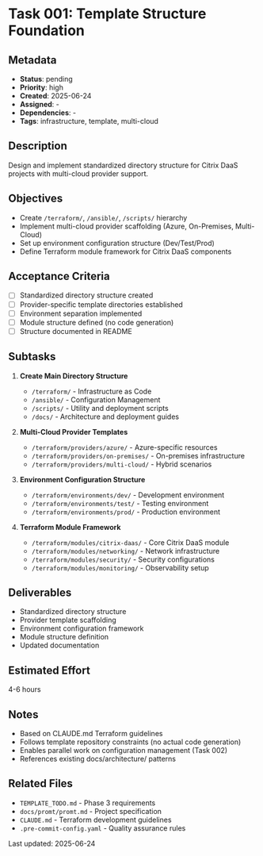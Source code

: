 # Task 001: Template Structure Foundation

## Metadata
- **Status**: pending
- **Priority**: high
- **Created**: 2025-06-24
- **Assigned**: -
- **Dependencies**: -
- **Tags**: infrastructure, template, multi-cloud

## Description
Design and implement standardized directory structure for Citrix DaaS projects with multi-cloud provider support.

## Objectives
- Create `/terraform/`, `/ansible/`, `/scripts/` hierarchy
- Implement multi-cloud provider scaffolding (Azure, On-Premises, Multi-Cloud) 
- Set up environment configuration structure (Dev/Test/Prod)
- Define Terraform module framework for Citrix DaaS components

## Acceptance Criteria
- [ ] Standardized directory structure created
- [ ] Provider-specific template directories established
- [ ] Environment separation implemented
- [ ] Module structure defined (no code generation)
- [ ] Structure documented in README

## Subtasks
1. **Create Main Directory Structure**
   - `/terraform/` - Infrastructure as Code
   - `/ansible/` - Configuration Management  
   - `/scripts/` - Utility and deployment scripts
   - `/docs/` - Architecture and deployment guides

2. **Multi-Cloud Provider Templates**
   - `/terraform/providers/azure/` - Azure-specific resources
   - `/terraform/providers/on-premises/` - On-premises infrastructure
   - `/terraform/providers/multi-cloud/` - Hybrid scenarios

3. **Environment Configuration Structure**
   - `/terraform/environments/dev/` - Development environment
   - `/terraform/environments/test/` - Testing environment  
   - `/terraform/environments/prod/` - Production environment

4. **Terraform Module Framework**
   - `/terraform/modules/citrix-daas/` - Core Citrix DaaS module
   - `/terraform/modules/networking/` - Network infrastructure
   - `/terraform/modules/security/` - Security configurations
   - `/terraform/modules/monitoring/` - Observability setup

## Deliverables
- Standardized directory structure
- Provider template scaffolding
- Environment configuration framework
- Module structure definition
- Updated documentation

## Estimated Effort
4-6 hours

## Notes
- Based on CLAUDE.md Terraform guidelines
- Follows template repository constraints (no actual code generation)
- Enables parallel work on configuration management (Task 002)
- References existing docs/architecture/ patterns

## Related Files
- `TEMPLATE_TODO.md` - Phase 3 requirements
- `docs/promt/promt.md` - Project specification
- `CLAUDE.md` - Terraform development guidelines
- `.pre-commit-config.yaml` - Quality assurance rules

Last updated: 2025-06-24